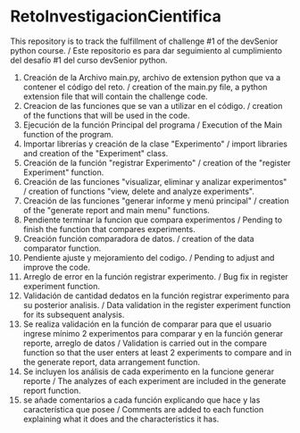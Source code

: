 # RetoInvestigacionCientifica
This repository is to track the fulfillment of challenge #1 of the devSenior python course. / Este repositorio es para dar seguimiento al cumplimiento del desafío #1 del curso devSenior python.

1. Creación de la Archivo main.py, archivo de extension python que va a contener el código del reto. / creation of the main.py file, a python extension file that will contain the challenge code.
2. Creacion de las funciones que se van a utilizar en el código. / creation of the functions that will be used in the code.
3. Ejecución de la función Principal del programa / Execution of the Main function of the program.
4. Importar librerías y creación de la clase "Experimento" / import libraries and creation of the "Experiment" class.
5. Creación de la función "registrar Experimento" / creation of the "register Experiment" function.
6. Creación de las funciones "visualizar, eliminar y analizar experimentos" / creation of functions "view, delete and analyze experiments".
7. Creación de las funciones "generar informe y menú principal" / creation of the "generate report and main menu" functions.
8. Pendiente terminar la funcion que compara experimentos / Pending to finish the function that compares experiments.
9. Creación función comparadora de datos. / creation of the data comparator function.
10. Pendiente ajuste y mejoramiento del codigo. / Pending to adjust and improve the code.
11. Arreglo de error en la función registrar experimento. / Bug fix in register experiment function.
12. Validación de cantidad dedatos en la función registrar experimento para su posterior analisis. / Data validation in the register experiment function for its subsequent analysis.
13. Se realiza validación en la función de comparar para que el usuario ingrese mínimo 2 experimentos para comparar y en la función generar reporte, arreglo de datos / Validation is carried out in the compare function so that the user enters at least 2 experiments to compare and in the generate report, data arrangement function.
14. Se incluyen los análisis de cada experimento en la funcione generar reporte / The analyzes of each experiment are included in the generate report function. 
15. se añade comentarios a cada función explicando que hace y las característica que posee / Comments are added to each function explaining what it does and the characteristics it has.



